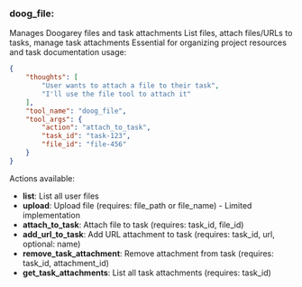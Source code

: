 ### doog_file:
Manages Doogarey files and task attachments
List files, attach files/URLs to tasks, manage task attachments
Essential for organizing project resources and task documentation
usage:
~~~json
{
    "thoughts": [
        "User wants to attach a file to their task",
        "I'll use the file tool to attach it"
    ],
    "tool_name": "doog_file",
    "tool_args": {
        "action": "attach_to_task",
        "task_id": "task-123",
        "file_id": "file-456"
    }
}
~~~

Actions available:
- **list**: List all user files
- **upload**: Upload file (requires: file_path or file_name) - Limited implementation
- **attach_to_task**: Attach file to task (requires: task_id, file_id)
- **add_url_to_task**: Add URL attachment to task (requires: task_id, url, optional: name)
- **remove_task_attachment**: Remove attachment from task (requires: task_id, attachment_id)
- **get_task_attachments**: List all task attachments (requires: task_id)